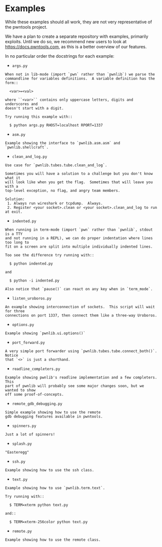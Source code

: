 # Examples
While these examples should all work, they are not very representative of
the pwntools project.

We have a plan to create a separate repository with examples, primarily
exploits. Until we do so, we recommend new users to look at
https://docs.pwntools.com, as this is a better overview of our features.

In no particular order the docstrings for each example:

* `args.py`
```
When not in lib-mode (import `pwn` rather than `pwnlib`) we parse the
commandline for variables definitions.  A variable definition has the form::

  <var>=<val>

where ``<var>`` contains only uppercase letters, digits and underscores and
doesn't start with a digit.

Try running this example with::

  $ python args.py RHOST=localhost RPORT=1337
```
* `asm.py`
```
Example showing the interface to `pwnlib.asm.asm` and `pwnlib.shellcraft`.
```
* `clean_and_log.py`
```
Use case for `pwnlib.tubes.tube.clean_and_log`.

Sometimes you will have a solution to a challenge but you don't know what it
will look like when you get the flag.  Sometimes that will leave you with a
top-level exception, no flag, and angry team members.

Solution:
 1. Always run wireshark or tcpdump.  Always.
 2. Register <your socket>.clean or <your socket>.clean_and_log to run at exit.
```
* `indented.py`
```
When running in term-mode (import `pwn` rather than `pwnlib`, stdout is a TTY
and not running in a REPL), we can do proper indentation where lines too long to
fit on a screen are split into multiple individually indented lines.

Too see the difference try running with::

  $ python indented.py

and

  $ python -i indented.py

Also notice that `pause()` can react on any key when in `term_mode`.
```
* `listen_uroboros.py`
```
An example showing interconnection of sockets.  This script will wait for three
connections on port 1337, then connect them like a three-way Uroboros.
```
* `options.py`
```
Example showing `pwnlib.ui.options()`
```
* `port_forward.py`
```
A very simple port forwarder using `pwnlib.tubes.tube.connect_both()`.  Notice
that `<>` is just a shorthand.
```
* `readline_completers.py`
```
Example showing pwnlib's readline implementation and a few completers.  This
part of pwnlib will probably see some major changes soon, but we wanted to show
off some proof-of-concepts.
```
* `remote_gdb_debugging.py`
```
Simple example showing how to use the remote
gdb debugging features available in pwntools.
```
* `spinners.py`
```
Just a lot of spinners!
```
* `splash.py`
```
"Easteregg"
```
* `ssh.py`
```
Example showing how to use the ssh class.
```
* `text.py`
```
Example showing how to use `pwnlib.term.text`.

Try running with::

  $ TERM=xterm python text.py

and::

  $ TERM=xterm-256color python text.py
```
* `remote.py`
```
Example showing how to use the remote class.
```
